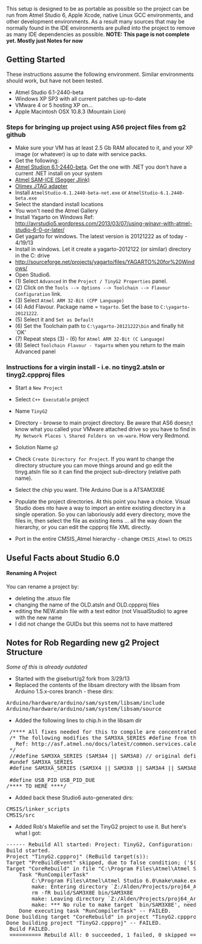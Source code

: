 This setup is designed to be as portable as possible so the project can be run from Atmel Studio 6, Apple Xcode, native Linux GCC environments, and other development environments. As a result many sources that may be normally found in the IDE environments are pulled into the project to remove as many IDE dependencies as possible. 
**NOTE: This page is not complete yet. Mostly just Notes for now**

## Getting Started
These instructions assume the following environment. Similar environments should work, but have not been tested.
* Atmel Studio 6.1-2440-beta
* Windows XP SP3 with all current patches up-to-date
* VMware 4 or 5 hosting XP on...
* Apple Macintosh OSX 10.8.3 (Mountain Lion)

### Steps for bringing up project using AS6 project files from g2 github
* Make sure your VM has at least 2.5 Gb RAM allocated to it, and your XP image (or whatever) is up to date with service packs. 
* Get the following:
 * [Atmel Studion 6.1-2440-beta](http://www.atmel.com/tools/atmelstudio.aspx). Get the one with .NET you don't have a current .NET install on your system
 * [Atmel SAM-ICE (Segger Jlink)](http://www.mouser.com/ProductDetail/Atmel/AT91SAM-ICE/?qs=%2fha2pyFadujAZ79HQyfG%252bJm4Wmz2%2fLVln%2foieqku2gI%3d) 
 * [Olimex JTAG adapter](http://www.mouser.com/ProductDetail/Olimex-Ltd/ARM-JTAG-20-10/?qs=sGAEpiMZZMt%2f9hUFx8MktsRg8ShTvwMQusYCyASUbpU%3d)
* Install `AtmelStudio-6.1.2440-beta-net.exe` or `AtmelStudio-6.1.2440-beta.exe`
 * Select the standard install locations
 * You won't need the Atmel Gallery
* Install Yagarto on Windows
Ref: http://avrstudio5.wordpress.com/2013/03/07/using-winavr-with-atmel-studio-6-0-or-later/
 * Get yagarto for windows. The latest version is 20121222 as of today - 4/19/13
 * Install in windows. Let it create a yagarto-2012122 (or similar) directory in the C: drive
 * http://sourceforge.net/projects/yagarto/files/YAGARTO%20for%20Windows/
* Open Studio6.
 * (1) Select `Advanced` in the `Project / TinyG2 Properties` panel. 
 * (2) Click on the `Tools --> Options --> Toolchain --> Flavour Configuration` link. 
 * (3) Select `Atmel ARM 32-Bit (CPP Language)`
 * (4) Add Flavour. Package name = `Yagarto`. Set the base to `C:\yagarto-20121222`. 
 * (5) Select it and `Set as Default`
 * (6) Set the Toolchain path to `C:\yagarto-20121222\bin` and finally hit `OK'
 * (7) Repeat steps (3) - (6) for `Atmel ARM 32-Bit (C Language)`
 * (8) Select `Toolchain Flavour - Yagarto` when you return to the main Advanced panel

### Instructions for a virgin install - i.e. no tinyg2.atsln or tinyg2.cppproj files 

* Start a `New Project`
 * Select `C++ Executable` project
 * Name `TinyG2`
 * Directory - browse to main project directory. Be aware that AS6 doesn;t know what you called your VMware attached drive so you have to find in `My Network Places \ Shared Folders on vm-ware`. How very Redmond.
 * Solution Name `g2`
 * Check `Create Directory for Project`. If you want to change the directory structure you can move things around and go edit the tinyg.atsln file so it can find the project sub-directory (relative path name).
 * Select the chip you want. THe Arduino Due is a ATSAM3X8E

* Populate the project directories. At this point you have a choice. Visual Studio does nto have a way to import an entire existing directory in a single operation. So you can laboriously add every directory, move the files in, then select the file as existing items ... all the way down the hierarchy, or you can edit the cppproj file XML directly.

* Port in the entire CMSIS_Atmel hierarchy - change `CMSIS_Atmel` to `CMSIS`

## Useful Facts about Studio 6.0

#### Renaming A Project
You can rename a project by:
* deleting the .atsuo file
* changing the name of the OLD.atsln and OLD.cppproj files
* editing the NEW.atsln file with a text editor (not VisualStudio) to agree with the new name
* I did not change the GUIDs but this seems not to have mattered

## Notes for Rob Regarding new g2 Project Structure
_Some of this is already outdated_
* Started with the giseburt/g2 fork from 3/29/13
* Replaced the contents of the libsam directory with the libsam from Arduino 1.5.x-cores branch - these dirs:
<pre>
Arduino/hardware/arduino/sam/system/libsam/include
Arduino/hardware/arduino/sam/system/libsam/source
</pre>
* Added the following lines to chip.h in the libsam dir
<pre>
 /**** All fixes needed for this to compile are concentrated here ***/
 /* The following modifies the SAM3XA_SERIES #define from the sam.h file to fix compilation problems in adc.h
   Ref: http://asf.atmel.no/docs/latest/common.services.calendar.example2.stk600-rcuc3d/html/group__sam__part__macros__group.html
 */
 //#define SAM3XA_SERIES (SAM3A4 || SAM3A8)	// original define in sam.h file
 #undef SAM3XA_SERIES
 #define SAM3XA_SERIES (SAM3X4 || SAM3X8 || SAM3A4 || SAM3A8)

 #define USB_PID USB_PID_DUE
/**** TO HERE ****/
</pre>
* Added back these Studio6 auto-generated dirs:
<pre>
CMSIS/linker_scripts
CMSIS/src
</pre>

* Added Rob's Makefile and set the TinyG2 project to use it. But here's what I got:
<pre>
------ Rebuild All started: Project: TinyG2, Configuration: Debug ARM ------
Build started.
Project "TinyG2.cppproj" (ReBuild target(s)):
Target "PreBuildEvent" skipped, due to false condition; ('$(PreBuildEvent)'!='') was evaluated as (''!='').
Target "CoreRebuild" in file "C:\Program Files\Atmel\Atmel Studio 6.0\Vs\Compiler.targets" from project "Z:\Alden\Projects\proj64_ArduinoDue\g2\TinyG2\TinyG2.cppproj" (target "ReBuild" depends on it):
	Task "RunCompilerTask"
		C:\Program Files\Atmel\Atmel Studio 6.0\make\make.exe -C "Z:\Alden\Projects\proj64_ArduinoDue\g2\TinyG2" -f "Makefile" clean all 
		make: Entering directory `Z:/Alden/Projects/proj64_ArduinoDue/g2/TinyG2'
		rm -fR build/SAM3X8E bin/SAM3X8E
		make: Leaving directory `Z:/Alden/Projects/proj64_ArduinoDue/g2/TinyG2'
		make: *** No rule to make target `bin/SAM3X8E', needed by `all'.  Stop.
	Done executing task "RunCompilerTask" -- FAILED.
Done building target "CoreRebuild" in project "TinyG2.cppproj" -- FAILED.
Done building project "TinyG2.cppproj" -- FAILED.
 Build FAILED.
 ========== Rebuild All: 0 succeeded, 1 failed, 0 skipped ==========
</pre>